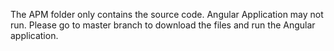 The APM folder only contains the source code. 
Angular Application may not run.
Please go to master branch to download the files and run the Angular application.
